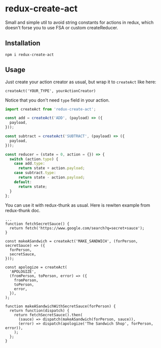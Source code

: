 # redux-create-act
Small and simple util to avoid string constants for actions in redux, which doesn't forse you to use FSA or custom createReducer.

## Installation
```
npm i redux-create-act
```

## Usage
Just create your action creator as usual, 
but wrap it to `createAct` like here: 
```
createAct('YOUR_TYPE', yourActionCreator)
```
Notice that you don't need `type` field in your action.

```js
import createAct from 'redux-create-act';

const add = createAct('ADD', (payload) => ({
  payload,
}));

const subtract = createAct('SUBTRACT', (payload) => ({
  payload,
}));

const reducer = (state = 0, action = {}) => {
  switch (action.type) {
    case add.type:
      return state + action.payload;
    case subtract.type:
      return state - action.payload;
    default:
      return state;
  }
};
```

You can use it with redux-thunk as usual.
Here is rewiten example from redux-thunk doc.

```
...
function fetchSecretSauce() {
  return fetch('https://www.google.com/search?q=secret+sauce');
}

const makeASandwich = createAct('MAKE_SANDWICH', (forPerson, secretSauce) => ({
  forPerson,
  secretSauce,
}));

const apologize = createAct(
  'APOLOGIZE',
  (fromPerson, toPerson, error) => ({
    fromPerson,
    toPerson,
    error,
  }),
);

function makeASandwichWithSecretSauce(forPerson) {
  return function(dispatch) {
    return fetchSecretSauce().then(
      (sauce) => dispatch(makeASandwich(forPerson, sauce)),
      (error) => dispatch(apologize('The Sandwich Shop', forPerson, error)),
    );
  };
}

```
